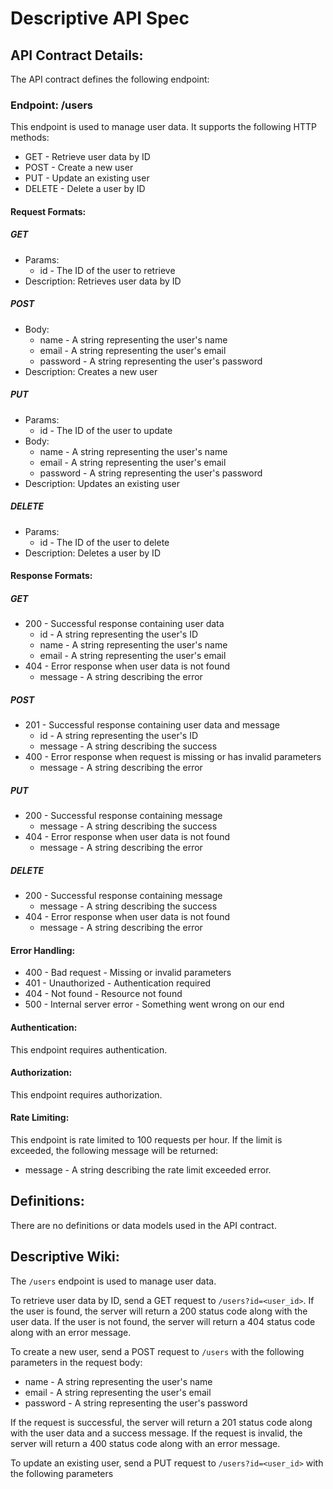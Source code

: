 # Descriptive API Spec

## API Contract Details:

The API contract defines the following endpoint:

### Endpoint: /users

This endpoint is used to manage user data. It supports the following HTTP methods:

* GET - Retrieve user data by ID
* POST - Create a new user
* PUT - Update an existing user
* DELETE - Delete a user by ID

#### Request Formats:

##### GET

* Params:
    * id - The ID of the user to retrieve
* Description: Retrieves user data by ID

##### POST

* Body:
    * name - A string representing the user's name
    * email - A string representing the user's email
    * password - A string representing the user's password
* Description: Creates a new user

##### PUT

* Params:
    * id - The ID of the user to update
* Body:
    * name - A string representing the user's name
    * email - A string representing the user's email
    * password - A string representing the user's password
* Description: Updates an existing user

##### DELETE

* Params:
    * id - The ID of the user to delete
* Description: Deletes a user by ID

#### Response Formats:

##### GET

* 200 - Successful response containing user data
    * id - A string representing the user's ID
    * name - A string representing the user's name
    * email - A string representing the user's email
* 404 - Error response when user data is not found
    * message - A string describing the error

##### POST

* 201 - Successful response containing user data and message
    * id - A string representing the user's ID
    * message - A string describing the success
* 400 - Error response when request is missing or has invalid parameters
    * message - A string describing the error

##### PUT

* 200 - Successful response containing message
    * message - A string describing the success
* 404 - Error response when user data is not found
    * message - A string describing the error

##### DELETE

* 200 - Successful response containing message
    * message - A string describing the success
* 404 - Error response when user data is not found
    * message - A string describing the error

#### Error Handling:

* 400 - Bad request - Missing or invalid parameters
* 401 - Unauthorized - Authentication required
* 404 - Not found - Resource not found
* 500 - Internal server error - Something went wrong on our end

#### Authentication:

This endpoint requires authentication.

#### Authorization:

This endpoint requires authorization.

#### Rate Limiting:

This endpoint is rate limited to 100 requests per hour. If the limit is exceeded, the following message will be returned:
* message - A string describing the rate limit exceeded error.

## Definitions:

There are no definitions or data models used in the API contract.

## Descriptive Wiki:

The `/users` endpoint is used to manage user data. 

To retrieve user data by ID, send a GET request to `/users?id=<user_id>`. If the user is found, the server will return a 200 status code along with the user data. If the user is not found, the server will return a 404 status code along with an error message.

To create a new user, send a POST request to `/users` with the following parameters in the request body:
* name - A string representing the user's name
* email - A string representing the user's email
* password - A string representing the user's password

If the request is successful, the server will return a 201 status code along with the user data and a success message. If the request is invalid, the server will return a 400 status code along with an error message.

To update an existing user, send a PUT request to `/users?id=<user_id>` with the following parameters